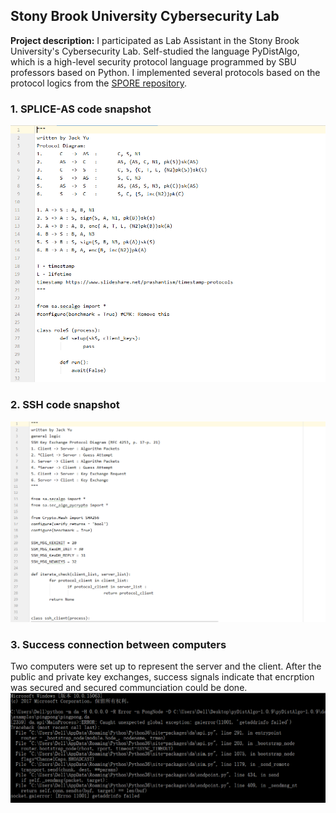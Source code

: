 ## Stony Brook University Cybersecurity Lab

**Project description:** I participated as Lab Assistant in the Stony Brook University's Cybersecurity Lab. Self-studied the language PyDistAlgo, which is a high-level security protocol language programmed by SBU professors based on Python. I implemented several protocols based on the protocol logics from the [SPORE repository](http://www.lsv.fr/Software/spore/).

### 1. SPLICE-AS code snapshot

<img src="images/SPLICE-AS.jpg?raw=true"/>

### 2. SSH code snapshot

<img src="images/SSH.jpg?raw=true"/>

### 3. Success connection between computers
Two computers were set up to represent the server and the client. After the public and private key exchanges, success signals indicate that encrption was secured and secured communciation could be done. 
<img src="images/remote_example.png?raw=true"/>
